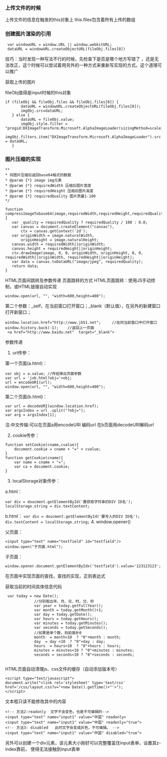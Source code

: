 ﻿### 上传文件的时候
上传文件的信息在触发的this对象上
this.files包含着所有上传的数组

### 创建图片渲染的引用
```
 var windowURL = window.URL || window.webkitURL;
 dataURL = windowURL.createObjectURL(fileObj.files[0])
 ```
 
 技巧：当时发现一种写法不行的时候，先检查下是否是哪个地方写错了
 ，还是无法改正，这个时候可以尝试着用另外的一种方式来重新写实现的方式。这个道理可以推广
 
 获取上传的图片
 
 fileObj值得是input时候的this对象
 ```
 if (fileObj && fileObj.files && fileObj.files[0]) {
        dataURL = windowURL.createObjectURL(fileObj.files[0]);
        imgObj.src=dataURL;
    } else {
        dataURL = fileObj.value;
        imgObj.style.filter = "progid:DXImageTransform.Microsoft.AlphaImageLoader(sizingMethod=scale)";
        imgObj.filters.item("DXImageTransform.Microsoft.AlphaImageLoader").src = dataURL;
    }
 ```
 
 
 ### 图片压缩的实现
 ```
 **
 * 将图片压缩后返回base64格式的数据
 * @param {*} image img元素
 * @param {*} requiredWidth 压缩后图片宽度
 * @param {*} requiredHeight 压缩后图片高度
 * @param {*} requiredQuality 图片质量1-100
 */
 
function compressImageTobase64(image,requiredWidth,requiredHeight,requiredQuality){
    var _quality = requiredQuality ? requiredQuality / 100 : 0.8;
    var canvas = document.createElement("canvas"),     
        ctx = canvas.getContext('2d');     
    var originWidth = image.naturalWidth,     
        originHeight = image.naturalHeight;     
    canvas.width = requiredWidth||originWidth;     
    canvas.height = requiredHeight||originHeight;     
    ctx.drawImage(image, 0, 0, originWidth, originHeight, 0, 0, requiredWidth||originWidth, requiredHeight||originHeight);
    var data = canvas.toDataURL("image/jpeg", requiredQuality);     
    return data;
}

```
HTML页面间跳转及参数传递
页面跳转的方式
HTML页面跳转：使用JS手动控制，或HTML链接自动实现
```
window.open(url, "", "width=600,height=400");
```
第二个参数：_self，在当前窗口打开窗口；_blank（默认值），在另外的新建窗口打开新窗口；
```
window.location.href="http://www.jb51.net";     //在同当前窗口中打开窗口
window.history.back(-1);    //返回上一页面
 <a href="http://www.baidu.net"  target="_blank">
 ```
 参数传递
 1. url传参：

第一个页面(a.html)：
```
var obj = a.value; //传给弹出页面参数
var url = 'jxb.html?obj='+obj;
url = encodeURI(url);
window.open(url, "", "width=600,height=400");
```
第二个页面(b.html)：
```
var url = decodeURI(window.location.href);
var argsIndex = url .split("?obj=");
var arg = argsIndex[1];
```
注:中文传输:可以在页面a用encodeURI 编码url  在b页面用decodeURI解码url

2. cookie传参：
```
function setCookie(cname,cvalue){
    document.cookie = cname + "=" + cvalue;
}
function getCookie(cname){
    var name = cname + "=";
    var ca = document.cookie;
}
```
3. localStorage对象传参：

a.html：
```
var div = doucment.getElementById('要获取字符串的DIV ID名');
localStorage.string = div.textContent;
```
b.html：
``
var div = doucment.getElementById('要写入的DIV ID名');
div.textContent = localStorage.string;
``
4. window.opener()

父页面：
```
<input type="text" name="textfield" id="textfield"/>
window.open("子页面.html");
```
子页面：
```
window.opener.document.getElementByIdx('textfield').value='123123123';
```

在页面中实现页面的查找，查找的实现，正则表达式


获取当前的时间具体信息代码
```
 var today = new Date();
             //分别取出年、月、日、时、分、秒
             var year = today.getFullYear();
             var month = today.getMonth()+1;
             var day = today.getDate();
             var hours = today.getHours();
             var minutes = today.getMinutes();
             var seconds = today.getSeconds();
             //如果是单个数，则前面补0
             month  = month<10  ? "0"+month : month;
             day  = day <10  ? "0"+day : day;
             hours  = hours<10  ? "0"+hours : hours;
             minutes = minutes<10 ? "0"+minutes : minutes;
             seconds = seconds<10 ? "0"+seconds : seconds;
			 
```			 
			 
HTML页面自动清理js、css文件的缓存（自动添加版本号）
```
<script type="text/javascript">  
document.write("<link rel='stylesheet' type='text/css' href='/css/layout.css?v="+new Date().getTime()+"'>");   
</script>  
```
文本框只读不能修改其中的内容
```
<!-- 方法2:readonly  文字不会变色，也是不可编辑的-->
<input type="text" name="input1" value="中国" readonly> 
<input type="text" name="input1" value="中国" readonly="true"> 
<!-- 方法3: disabled   此时文字会变成灰色，不可编辑。 -->
<input type="text" name="input1" value="中国" disabled="true">
```
另外可以创建一个div元素，该元素大小刚好可以完整覆盖住input表单，设置其z-index靠前，
使得无法接触到input表单